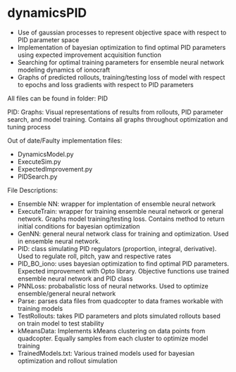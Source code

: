 # dynamicsPID
- Use of gaussian processes to represent objective space with respect to PID parameter space
- Implementation of bayesian optimization to find optimal PID parameters using expected improvement acquisition function
- Searching for optimal training parameters for ensemble neural network modeling dynamics of ionocraft 
- Graphs of predicted rollouts, training/testing loss of model with respect to epochs and loss gradients with respect to PID parameters

All files can be found in folder: PID

PID:
  Graphs: Visual representations of results from rollouts, PID parameter search, and model training. Contains all graphs throughout optimization and tuning process
  
  Out of date/Faulty implementation files:
  - DynamicsModel.py
  - ExecuteSim.py
  - ExpectedImprovement.py 
  - PIDSearch.py
  
  File Descriptions:
  - Ensemble NN: wrapper for implentation of ensemble neural network
  - ExecuteTrain: wrapper for training ensemble neural network or general network. Graphs model training/testing loss. Contains method to return initial conditions for bayesian optimization
  - GenNN: general neural network class for training and optimization. Used in ensemble neural network.
  - PID: class simulating PID regulators (proportion, integral, derivative). Used to regulate roll, pitch, yaw and respective rates
  - PID_BO_iono: uses bayesian optimization to find optimal PID parameters. Expected improvement with Opto library. Objective functions use trained ensemble neural network and PID class
  - PNNLoss: probabalistic loss of neural networks. Used to optimize ensemble/general neural network
  - Parse: parses data files from quadcopter to data frames workable with training models
  - TestRollouts: takes PID parameters and plots simulated rollouts based on train model to test stability
  - kMeansData: Implements kMeans clustering on data points from quadcopter. Equally samples from each cluster to optimize model training
  - TrainedModels.txt: Various trained models used for bayesian optimization and rollout simulation
